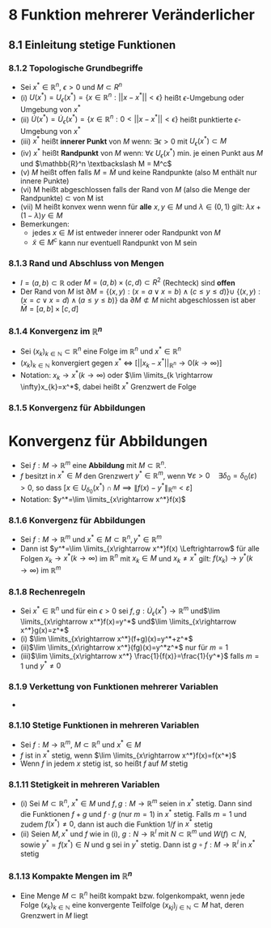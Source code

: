 # 8 Funktion mehrerer Veränderlicher
## 8.1 Einleitung stetige Funktionen
### 8.1.2 Topologische Grundbegriffe
- Sei $x^{*}\in \mathbb{R}^n$, $\epsilon > 0$ und $M \subset R^n$
- (i) $U(x^{*})=U_{\epsilon}(x^{*})=\{ x \in \mathbb{R}^n:||x-x^{*}|| < \epsilon \}$ heißt $\epsilon$-Umgebung oder Umgebung von $x^{*}$ 
- (ii) $\dot{U} (x^{*})=\dot{U}_{\epsilon}(x^{*})=\{ x \in \mathbb{R}^n: 0<||x-x^{*}|| < \epsilon \}$ heißt punktierte $\epsilon$-Umgebung von $x^{*}$  
- (iii) $x^{*}$ heißt **innerer Punkt** von $M$ wenn: $\exists \epsilon > 0$ mit $U_{\epsilon}(x^{*}) \subset M$  
- (iv) $x^{*}$ heißt **Randpunkt** von $M$ wenn: $\forall \epsilon$   $U_{\epsilon}(x^{*})$ min. je einen Punkt aus $M$ und $\mathbb{R}^n \textbackslash M = M^c$ 
- (v) $M$ heißt offen falls $M=\dot{M}$ und keine Randpunkte (also M enthält nur innere Punkte) 
- (vi) M heißt abgeschlossen falls der Rand von $M$ (also die Menge der Randpunkte) $\subset$ von M ist
- (vii) M heißt konvex wenn wenn für **alle** $x,y\in M$ und $\lambda \in (0,1)$ gilt: $\lambda x+ (1-\lambda)y\in M$
- Bemerkungen: 
	- jedes $x \in M$ ist entweder innerer oder Randpunkt von $M$
	- $\tilde{x}\in M^c$ kann nur eventuell Randpunkt von M sein
### 8.1.3 Rand und Abschluss von Mengen
- $I= (a,b) \subset \mathbb{R}$ oder $M=(a,b)\times(c,d)\subset R^2$ (Rechteck) sind **offen**
- Der Rand von $M$ ist $\partial M=\{ (x,y): (x=a \lor x=b)\land(c\leq y \leq d)\} \cup$ $\{ (x,y): (x=c \lor x=d)\land(a\leq y \leq b)\}$ da $\partial M \not\subset M$ nicht abgeschlossen ist aber $\bar{M}=[a,b]\times[c,d]$
### 8.1.4 Konvergenz im $\mathbb{R}^n$ 
- Sei $(x_{k})_{k\in \mathbb{N}}\subset \mathbb{R}^n$ eine Folge im $\mathbb{R}^n$ und $x^*\in \mathbb{R}^n$ 
- $(x_{k})_{k\in \mathbb{N}}$ konvergiert gegen $x^*$ $\Leftrightarrow$ $[||x_{k}-x^*||_{\mathbb{R}^n}\rightarrow 0 (k \rightarrow \infty)]$
- Notation: $x_{k} \rightarrow x^*(k \rightarrow \infty)$ oder $\lim \limits_{k \rightarrow \infty}x_{k}=x^*$, dabei heißt $x^*$ Grenzwert de Folge 
### 8.1.5 Konvergenz für Abbildungen
# Konvergenz für Abbildungen
- Sei $f : M \to \mathbb{R}^m$ eine **Abbildung** mit $M \subset \mathbb{R}^n$. 
- $f$ besitzt in $x^* \in M$ den Grenzwert $y^* \in \mathbb{R}^m$, wenn $\forall \varepsilon > 0 \quad \exists \delta_0 = \delta_0(\varepsilon) > 0$, so dass $\left[ x \in U_{\delta_0}(x^*) \cap M \implies \|f(x) - y^*\|_{\mathbb{R}^m} < \varepsilon \right]$ 
- Notation: $y^*=\lim \limits_{x\rightarrow x^*}f(x)$ 
### 8.1.6 Konvergenz für Abbildungen
- Sei $f:M \rightarrow \mathbb{R}^m$ und $x^* \in M \subset \mathbb{R}^n,y^*\in \mathbb{R}^m$ 
- Dann ist $y^*=\lim \limits_{x\rightarrow x^*}f(x) \Leftrightarrow$ für alle Folgen $x_{k}\rightarrow x^*(k\rightarrow \infty)$ im $\mathbb{R}^n$ mit $x_{k}\in M$ und $x_{k}\neq x^*$ gilt: $f(x_k)\rightarrow y^*(k\rightarrow \infty)$ im $\mathbb{R}^m$ 
### 8.1.8 Rechenregeln
- Sei $x^*\in \mathbb{R}^n$ und für ein $\epsilon > 0$ sei $f,g:\dot{U}_{\epsilon}(x^*)\rightarrow \mathbb{R}^m$ und$\lim \limits_{x\rightarrow x^*}f(x)=y^*$ und$\lim \limits_{x\rightarrow x^*}g(x)=z^*$  
- (i) $\lim \limits_{x\rightarrow x^*}(f+g)(x)=y^*+z^*$ 
- (ii)$\lim \limits_{x\rightarrow x^*}(fg)(x)=y^*z^*$  nur für $m=1$
- (iii)$\lim \limits_{x\rightarrow x^*} \frac{1}{f(x)}=\frac{1}{y^*}$  falls $m=1$ und $y^* \neq 0$ 
### 8.1.9 Verkettung von Funktionen mehrerer Variablen 
- 
### 8.1.10 Stetige Funktionen in mehreren Variablen
- Sei $f:M\rightarrow \mathbb{R}^m$, $M \subset \mathbb{R}^n$ und $x^* \in M$ 
- $f$ ist in $x^*$ stetig, wenn $\lim \limits_{x\rightarrow x^*}f(x)=f(x^*)$ 
- Wenn $f$ in jedem $x$ stetig ist, so heißt $f$ auf $M$ stetig
### 8.1.11 Stetigkeit in mehreren Variablen
- (i) Sei $M \subset \mathbb{R}^n$, $x^*\in M$ und $f,g:M\rightarrow \mathbb{R}^m$ seien in $x^*$ stetig. Dann sind die Funktionen $f+g$ und $f\cdot g$ (nur $m=1$) in $x^*$ stetig. Falls $m=1$ und zudem $f(x^*)\neq 0$, dann ist auch die Funktion $1/f$ in $x^*$ stetig
- (ii) Seien $M,x^*$ und $f$ wie in (i), $g:N\rightarrow \mathbb{R}^l$ mit $N \subset \mathbb{R}^m$ und $W(f)\subset N$, sowie $y^*=f(x^*)\in N$ und g sei in $y^*$ stetig. Dann ist $g \circ f: M \rightarrow \mathbb{R}^l$ in $x^*$ stetig 
### 8.1.13 Kompakte Mengen im $\mathbb{R}^n$ 
- Eine Menge $M \subset \mathbb{R}^n$ heißt kompakt bzw. folgenkompakt, wenn jede Folge $(x_{k})_{k\in \mathbb{N}}$ eine konvergente Teilfolge $(x_{kj})_{j \in \mathbb{N}} \subset M$ hat, deren Grenzwert in $M$ liegt 